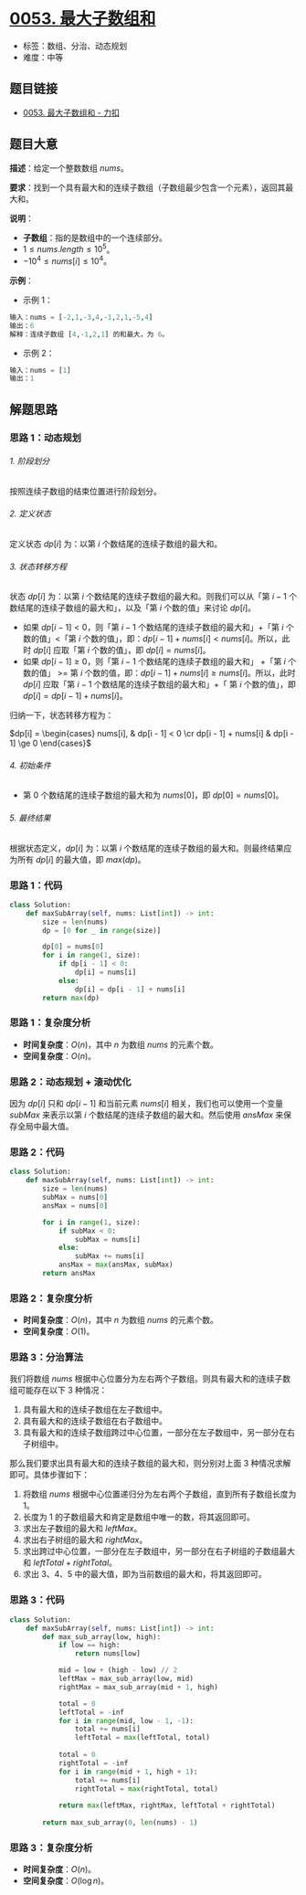 # [0053. 最大子数组和](https://leetcode.cn/problems/maximum-subarray/)

- 标签：数组、分治、动态规划
- 难度：中等

## 题目链接

- [0053. 最大子数组和 - 力扣](https://leetcode.cn/problems/maximum-subarray/)

## 题目大意

**描述**：给定一个整数数组 $nums$。

**要求**：找到一个具有最大和的连续子数组（子数组最少包含一个元素），返回其最大和。

**说明**：

- **子数组**：指的是数组中的一个连续部分。
- $1 \le nums.length \le 10^5$。
- $-10^4 \le nums[i] \le 10^4$。

**示例**：

- 示例 1：

```python
输入：nums = [-2,1,-3,4,-1,2,1,-5,4]
输出：6
解释：连续子数组 [4,-1,2,1] 的和最大，为 6。
```

- 示例 2：

```python
输入：nums = [1]
输出：1
```

## 解题思路

### 思路 1：动态规划

###### 1. 阶段划分

按照连续子数组的结束位置进行阶段划分。

###### 2. 定义状态

定义状态 $dp[i]$ 为：以第 $i$ 个数结尾的连续子数组的最大和。

###### 3. 状态转移方程

状态 $dp[i]$ 为：以第 $i$ 个数结尾的连续子数组的最大和。则我们可以从「第 $i - 1$ 个数结尾的连续子数组的最大和」，以及「第 $i$ 个数的值」来讨论 $dp[i]$。

- 如果 $dp[i - 1] < 0$，则「第 $i - 1$ 个数结尾的连续子数组的最大和」+「第 $i$  个数的值」<「第 $i$ 个数的值」，即：$dp[i - 1] + nums[i] < nums[i]$。所以，此时 $dp[i]$ 应取「第 $i$ 个数的值」，即 $dp[i] = nums[i]$。
- 如果 $dp[i - 1] \ge 0$，则「第 $i - 1$ 个数结尾的连续子数组的最大和」 +「第 $i$  个数的值」 >= 第 $i$ 个数的值，即：$dp[i - 1] + nums[i] \ge nums[i]$。所以，此时 $dp[i]$  应取「第 $i - 1$ 个数结尾的连续子数组的最大和」+「 第 $i$  个数的值」，即 $dp[i] = dp[i - 1] + nums[i]$。

归纳一下，状态转移方程为：

$dp[i] = \begin{cases} nums[i], &  dp[i - 1] < 0 \cr dp[i - 1] + nums[i] & dp[i - 1] \ge 0 \end{cases}$

###### 4. 初始条件

- 第 $0$ 个数结尾的连续子数组的最大和为 $nums[0]$，即 $dp[0] = nums[0]$。

###### 5. 最终结果

根据状态定义，$dp[i]$ 为：以第 $i$ 个数结尾的连续子数组的最大和。则最终结果应为所有 $dp[i]$ 的最大值，即 $max(dp)$。

### 思路 1：代码

```python
class Solution:
    def maxSubArray(self, nums: List[int]) -> int:
        size = len(nums)
        dp = [0 for _ in range(size)]

        dp[0] = nums[0]
        for i in range(1, size):
            if dp[i - 1] < 0:
                dp[i] = nums[i]
            else:
                dp[i] = dp[i - 1] + nums[i]
        return max(dp)
```

### 思路 1：复杂度分析

- **时间复杂度**：$O(n)$，其中 $n$ 为数组 $nums$ 的元素个数。
- **空间复杂度**：$O(n)$。

### 思路 2：动态规划 + 滚动优化

因为 $dp[i]$ 只和 $dp[i - 1]$ 和当前元素 $nums[i]$ 相关，我们也可以使用一个变量 $subMax$ 来表示以第 $i$ 个数结尾的连续子数组的最大和。然后使用 $ansMax$ 来保存全局中最大值。

### 思路 2：代码

```python
class Solution:
    def maxSubArray(self, nums: List[int]) -> int:
        size = len(nums)
        subMax = nums[0]
        ansMax = nums[0]

        for i in range(1, size):
            if subMax < 0:
                subMax = nums[i]
            else:
                subMax += nums[i]
            ansMax = max(ansMax, subMax)
        return ansMax
```

### 思路 2：复杂度分析

- **时间复杂度**：$O(n)$，其中 $n$ 为数组 $nums$ 的元素个数。
- **空间复杂度**：$O(1)$。

### 思路 3：分治算法

我们将数组 $nums$ 根据中心位置分为左右两个子数组。则具有最大和的连续子数组可能存在以下 $3$ 种情况：

1. 具有最大和的连续子数组在左子数组中。
2. 具有最大和的连续子数组在右子数组中。
3. 具有最大和的连续子数组跨过中心位置，一部分在左子数组中，另一部分在右子树组中。

那么我们要求出具有最大和的连续子数组的最大和，则分别对上面 $3$ 种情况求解即可。具体步骤如下：

1. 将数组 $nums$ 根据中心位置递归分为左右两个子数组，直到所有子数组长度为 $1$。
2. 长度为 $1$ 的子数组最大和肯定是数组中唯一的数，将其返回即可。
3. 求出左子数组的最大和 $leftMax$。
4. 求出右子树组的最大和 $rightMax$。
5. 求出跨过中心位置，一部分在左子数组中，另一部分在右子树组的子数组最大和 $leftTotal + rightTotal$。
6. 求出 $3$、$4$、$5$ 中的最大值，即为当前数组的最大和，将其返回即可。

### 思路 3：代码

```python
class Solution:
    def maxSubArray(self, nums: List[int]) -> int:
        def max_sub_array(low, high):
            if low == high:
                return nums[low]

            mid = low + (high - low) // 2
            leftMax = max_sub_array(low, mid)
            rightMax = max_sub_array(mid + 1, high)

            total = 0
            leftTotal = -inf
            for i in range(mid, low - 1, -1):
                total += nums[i]
                leftTotal = max(leftTotal, total)
            
            total = 0
            rightTotal = -inf
            for i in range(mid + 1, high + 1):
                total += nums[i]
                rightTotal = max(rightTotal, total)
            
            return max(leftMax, rightMax, leftTotal + rightTotal)
        
        return max_sub_array(0, len(nums) - 1)
```

### 思路 3：复杂度分析

- **时间复杂度**：$O(n)$。
- **空间复杂度**：$O(\log n)$。
